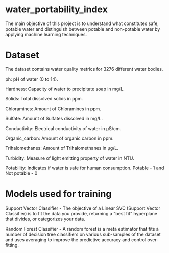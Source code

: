 # water_portability_index

The main objective of this project is to understand what constitutes safe, potable water and distinguish between potable and non-potable water by applying machine learning techniques.

# Dataset

The dataset contains water quality metrics for 3276 different water bodies.

ph: pH of water (0 to 14).

Hardness: Capacity of water to precipitate soap in mg/L.

Solids: Total dissolved solids in ppm.

Chloramines: Amount of Chloramines in ppm.

Sulfate: Amount of Sulfates dissolved in mg/L.

Conductivity: Electrical conductivity of water in μS/cm.

Organic_carbon: Amount of organic carbon in ppm.

Trihalomethanes: Amount of Trihalomethanes in μg/L.

Turbidity: Measure of light emitting property of water in NTU.

Potability: Indicates if water is safe for human consumption. Potable - 1 and Not potable - 0

# Models used for training

Support Vector Classifier - The objective of a Linear SVC (Support Vector Classifier) is to fit the data you provide, returning a "best fit" hyperplane that divides, or categorizes your data.

Random Forest Classifier - A random forest is a meta estimator that fits a number of decision tree classifiers on various sub-samples of the dataset and uses averaging to improve the predictive accuracy and control over-fitting.
